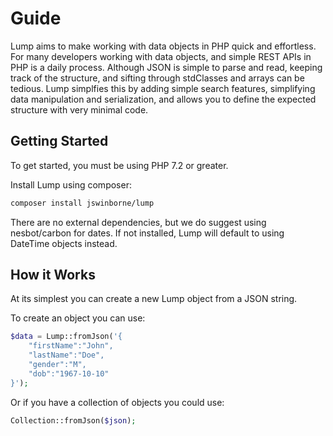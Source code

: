 # Guide
Lump aims to make working with data objects in PHP quick and effortless.
For many developers working with data objects, and simple REST APIs in PHP is a daily 
process.  Although JSON is simple to parse and read, keeping track of the structure, and 
sifting through stdClasses and arrays can be tedious. Lump simplfies this by adding simple 
search features, simplifying data manipulation and serialization, and allows you to define 
the expected structure with very minimal code.

## Getting Started
To get started, you must be using PHP 7.2 or greater.

Install Lump using composer:
```bash
composer install jswinborne/lump
```
There are no external dependencies, but we do suggest using nesbot/carbon for dates.  If not installed,
Lump will default to using DateTime objects instead.

## How it Works
At its simplest you can create a new Lump object from a JSON string.

To create an object you can use:
```php
$data = Lump::fromJson('{
    "firstName":"John",
    "lastName":"Doe",
    "gender":"M",
    "dob":"1967-10-10"
}');
```

Or if you have a collection of objects you could use:
```php
Collection::fromJson($json);
```

